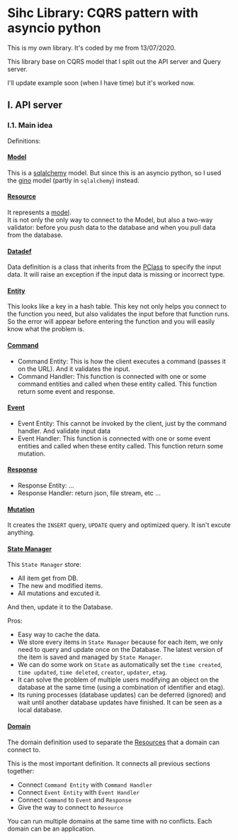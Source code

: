# Sihc Library: CQRS pattern with asyncio python

This is my own library. It's coded by me from 13/07/2020.

This library base on CQRS model that I split out the API server and Query server.

I'll update example soon (when I have time) but it's worked now.

## I. API server

### I.1. Main idea

Definitions:

#### [Model](#model)

This is a [sqlalchemy](https://flask-sqlalchemy.palletsprojects.com/en/2.x/models/) model. But since this is an asyncio python, so I used the [gino](https://python-gino.org/docs/en/master/tutorials/tutorial.html) model (partly in `sqlalchemy`) instead.

#### [Resource](#resource)

It represents a [model](#model).  
It is not only the only way to connect to the Model, but also a two-way validator: before you push data to the database and when you pull data from the database.

#### [Datadef](#datadef)

Data definition is a class that inherits from the [PClass](https://pyrsistent.readthedocs.io/en/latest/api.html#pyrsistent.PClass) to specify the input data. It will raise an exception if the input data is missing or incorrect type.

#### [Entity](#entity)

This looks like a key in a hash table. This key not only helps you connect to the function you need, but also validates the input before that function runs. So the error will appear before entering the function and you will easily know what the problem is.

#### [Command](#command)

- Command Entity: This is how the client executes a command (passes it on the URL). And it validates the input.
- Command Handler: This function is connected with one or some command entities and called when these entity called. This function return some event and response.

#### [Event](#event)

- Event Entity: This cannot be invoked by the client, just by the command handler. And validate input data
- Event Handler: This function is connected with one or some event entities and called when these entity called. This function return some mutation.

#### [Response](#response)

- Response Entity: ...
- Response Handler: return json, file stream, etc ...

#### [Mutation](#mutation)

It creates the `INSERT` query, `UPDATE` query and optimized query. It isn't excute anything.

#### [State Manager](#statemgr)

This `State Manager` store:
- All item get from DB.
- The new and modified items.
- All mutations and excuted it.

And then, update it to the Database.

Pros:
- Easy way to cache the data.
- We store every items in `State Manager` because for each item, we only need to query and update once on the Database. The latest version of the item is saved and managed by `State Manager`.
- We can do some work on `State` as automatically set the `time created`, `time updated`, `time deleted`, `creator`, `updater`, `etag`.
- It can solve the problem of multiple users modifying an object on the database at the same time (using a combination of identifier and etag).
- Its runing processes (database updates) can be deferred (ignored) and wait until another database updates have finished. It can be seen as a local database.

#### [Domain](#domain)

The domain definition used to separate the [Resources](#resource) that a domain can connect to.

This is the most important definition. It connects all previous sections together:
- Connect `Command Entity` with `Command Handler`
- Connect `Event Entity` with `Event Handler`
- Connect `Command` to `Event` and `Response`
- Give the way to connect to `Resource`

You can run multiple domains at the same time with no conflicts. Each domain can be an application.
